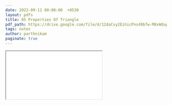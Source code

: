 ```yaml
---
date: 2022-09-11 00:00:00  +0530
layout: pdfs
title: 05 Properties Of Triangle
pdf_path: https://drive.google.com/file/d/12daCvy2EihicPns49bfw-M8xWdupuGIf/preview?usp=sharing
tags: notes
author: parthnikam
paginate: true
---
```


<iframe class="embed-pdf" src="{{ page.pdf_path }}#toolbar=0" seamless="seamless" scrolling="no" style="overflow:hidden"></iframe>
